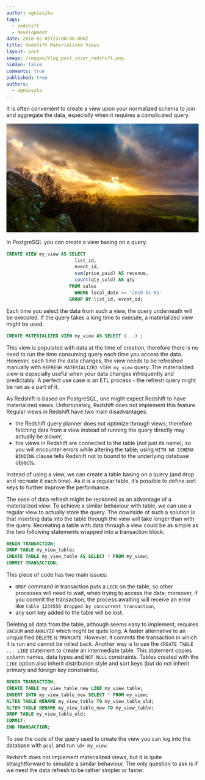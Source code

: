 ```yaml
---
author: agnieszka
tags:
  - redshift
  - development
date: 2018-02-05T23:00:00.000Z
title: Redshift Materialized Views
layout: post
image: /images/blog_post_cover_redshift.png
hidden: false
comments: true
published: true
authors:
  - agnieszka
---
```


It is often convenient to create a view upon your normalized schema to join and aggregate the data, especially when it requires a complicated query.

![publish](/images/redshift-materialized-views/image1.jpg)

In PostgreSQL you can create a view basing on a query.
```sql
CREATE VIEW my_view AS SELECT
                         list_id,
                         event_id,
                         sum(price_paid) AS revenue,
                         count(qty_sold) AS qty
                       FROM sales
                         WHERE local_date >= '2018-01-01'
                       GROUP BY list_id, event_id;
```

Each time you select the data from such a view, the query underneath will be executed. If the query takes a long time to execute, a materialized view might be used.

```sql
CREATE MATERIALIZED VIEW my_view AS SELECT (...) ;
```

This view is populated with data at the time of creation, therefore there is no need to run the time consuming query each time you access the data. However, each time the data changes, the view needs to be refreshed manually with `REFRESH MATERIALIZED VIEW my_view` query. The materialized view is especially useful when your data changes infrequently and predictably. A perfect use case is an ETL process - the refresh query might be run as a part of it.

As Redshift is based on PostgreSQL, one might expect Redshift to have materialized views. Unfortunately, Redshift does not implement this feature. Regular views in Redshift have two main disadvantages:
 * the Redshift query planner does not optimize through views; therefore fetching data from a view instead of running the query directly may actually be slower,
 * the views in Redshift are connected to the table (not just its name), so you will encounter errors while altering the table; using `WITH NO SCHEMA BINDING` clause tells Redshift not to bound to the underlying database objects.

Instead of using a view, we can create a table basing on a query (and drop and recreate it each time). As it is a regular table, it’s possible to define sort keys to further improve the performance.

The ease of data refresh might be reckoned as an advantage of a materialized view. To achieve a similar behaviour with table, we can use a regular view to actually store the query. The downside of such a solution is that inserting data into the table through the view will take longer than with the query. Recreating a table with data through a view could be as simple as the two following statements wrapped into a transaction block:

```sql
BEGIN TRANSACTION;
DROP TABLE my_view_table;
CREATE TABLE my_view_table AS SELECT * FROM my_view;
COMMIT TRANSACTION;
```

This piece of code has two main issues:
 * `DROP` command in transaction puts a `LOCK` on the table, so other processes will need to wait, when trying to access the data; moreover, if you commit the transaction, the process awaiting will receive an error like `table 1234556 dropped by concurrent transaction`,
 * any sort key added to the table will be lost.

Deleting all data from the table, although seems easy to implement, requires `VACUUM` and `ANALYZE` which might be quite long. A faster alternative to an unqualified `DELETE` is `TRUNCATE`. However, it commits the transaction in which it is run and cannot be rolled back. Another way is to use the `CREATE TABLE ... LIKE` statement to create an intermediate table. This statement copies column names, data types and `NOT NULL` constraints. Tables created with the `LIKE` option also inherit distribution style and sort keys (but do not inherit primary and foreign key constraints).

```sql
BEGIN TRANSACTION;
CREATE TABLE my_view_table_new LIKE my_view_table;
INSERT INTO my_view_table_new SELECT * FROM my_view;
ALTER TABLE RENAME my_view_table TO my_view_table_old;
ALTER TABLE RENAME my_view_table_new TO my_view_table;
DROP TABLE my_view_table_old;
COMMIT;
END TRANSACTION;
```

To see the code of the query used to create the view you can log into the database with `psql` and run `\d+ my_view`.

Redshift does not implement materialized views, but it is quite straightforward to simulate a similar behaviour. The only question to ask is if we need the data refresh to be rather simpler or faster.
